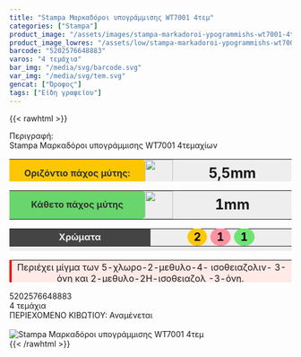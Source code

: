 ```yaml
---
title: "Stampa Μαρκαδόροι υπογράμμισης WT7001 4τεμ"
categories: ["Stampa"]
product_image: "/assets/images/stampa-markadoroi-ypogrammishs-wt7001-4tem.jpg"
product_image_lowres: "/assets/low/stampa-markadoroi-ypogrammishs-wt7001-4tem.jpg"
barcode: "5202576648883"
varos: "4 τεμάχια"
bar_img: "/media/svg/barcode.svg"
var_img: "/media/svg/tem.svg"
gencat: ["Όροφος"]
tags: ["Είδη γραφείου"]
---
```

{{< rawhtml >}}

<div class="sload668"><div class="product"><div id="sistatika">Περιγραφή:</div><div class="alltext">Stampa Μαρκαδόροι υπογράμμισης WT7001 4τεμαχίων</div><div class="miti3"><table style="margin-bottom:5px;border-collapse:collapse;width:100%;height:40px;margin-left:auto;margin-right:auto;background:#eee" border="0" cellpadding="10px"><tbody><tr><td style="width:50%;background-color:#fac702;border-radius:0 6px 6px 0;text-align:center"><span style="color:#333"><strong>Οριζόντιο πάχος μύτης:</strong></span></td><td style="width:6.41966%;padding:0;text-align:left;vertical-align:middle" scope="row"><img class="svam sp0" style="width:50px" src="/media/icons/mitiy.svg" alt="" width="64" height="50"></td><td style="width:43.5803%;text-align:center"><strong><span style="font-size:25px">5,5mm</span><br></strong></td></tr></tbody></table><table style="width:100%;margin-bottom:5px;border-collapse:collapse;margin-left:auto;margin-right:auto;background:#eee" border="0" cellpadding="10px"><tbody><tr><td style="width:50%;background-color:#68d66c;border-radius:0 6px 6px 0;text-align:center"><span style="color:#333"><strong>Κάθετο πάχος μύτης</strong></span></td><td style="width:6.41966%;padding:0;text-align:left;vertical-align:middle"><img class="svam sp0" style="width:50px" src="/media/icons/mitig.svg" alt="" width="64" height="50"></td><td style="width:43.5803%;text-align:center"><span style="font-size:25px"><strong>1mm</strong></span></td></tr></tbody></table><table style="margin-bottom:15px;border-collapse:collapse;width:100%;height:40px;margin-left:auto;margin-right:auto;background:#eee" border="0" cellpadding="10px"><tbody><tr><td style="width:25%;background-color:#444;text-align:center"><span style="color:#ecf0f1"><strong>Χρώματα</strong></span></td><td style="width:25%;text-align:center"><span style="color:#000;font-size:20px;padding:0"><strong><span style="background-color:#ffc800;padding:4px 11px;border-radius:50%">2</span> <span style="background-color:#ff93a2;border-radius:50%;padding:4px 12px">1</span> <span style="background-color:#6fe473;border-radius:50%;padding:4px 12px">1</span></strong></span></td></tr></tbody></table><table style="border-collapse:collapse;width:100%;height:40px;margin-left:auto;margin-right:auto;background:#eee" border="0" cellpadding="10px"><tbody><tr><td style="width:50%;background-color:#ffeae7;text-align:center;border-left:4px solid red">Περιέχει μίγμα των 5-χλωρο-2-μεθυλο-4- ισοθειαζολιν- 3-όνη και 2-μεθυλο-2Η-ισοθειαζολ -3-όνη.&nbsp;<br><strong>Μπορεί να προκαλέσει αλλεργική αντίδραση.</strong></td></tr></tbody></table></div><div class="keno"></div><div id="barcode"><div id="barimage1"></div><span id="bartext">5202576648883</span></div><div id="varos"><div id="temimg"></div><span id="varostext">4 τεμάχια</span></div><div id="kivotio">ΠΕΡΙΕΧΟΜΕΝΟ ΚΙΒΩΤΙΟΥ: Αναμένεται</div><br><div class="pimg"><img alt="Stampa Μαρκαδόροι υπογράμμισης WT7001 4τεμ" title="Stampa Μαρκαδόροι υπογράμμισης WT7001 4τεμ" src="/assets/images/stampa-markadoroi-ypogrammishs-wt7001-4tem.jpg"></div></div></div>
{{< /rawhtml >}}


